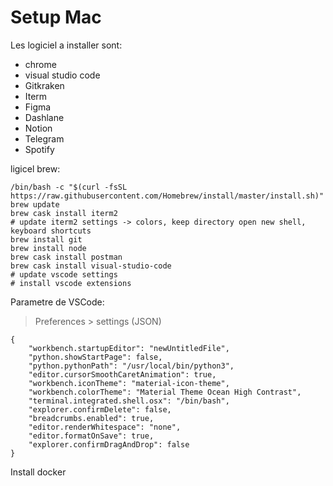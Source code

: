 # Setup Mac

Les logiciel a installer sont:

- chrome
- visual studio code
- Gitkraken
- Iterm
- Figma
- Dashlane
- Notion
- Telegram
- Spotify

ligicel brew:

````
/bin/bash -c "$(curl -fsSL https://raw.githubusercontent.com/Homebrew/install/master/install.sh)"
brew update
brew cask install iterm2
# update iterm2 settings -> colors, keep directory open new shell, keyboard shortcuts
brew install git
brew install node
brew cask install postman
brew cask install visual-studio-code
# update vscode settings
# install vscode extensions 
````

Parametre de VSCode:
> Preferences > settings (JSON)

```
{
    "workbench.startupEditor": "newUntitledFile",
    "python.showStartPage": false,
    "python.pythonPath": "/usr/local/bin/python3",
    "editor.cursorSmoothCaretAnimation": true,
    "workbench.iconTheme": "material-icon-theme",
    "workbench.colorTheme": "Material Theme Ocean High Contrast",
    "terminal.integrated.shell.osx": "/bin/bash",
    "explorer.confirmDelete": false,
    "breadcrumbs.enabled": true,
    "editor.renderWhitespace": "none",
    "editor.formatOnSave": true,
    "explorer.confirmDragAndDrop": false
}
```

Install docker
